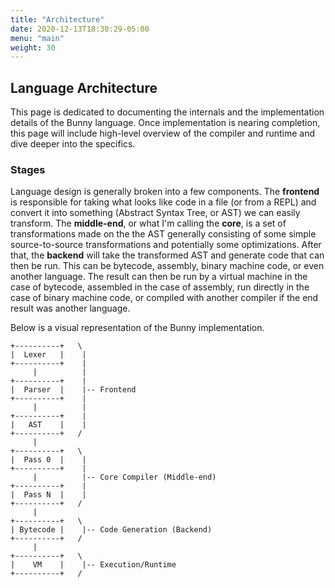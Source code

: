 ```yaml
---
title: "Architecture"
date: 2020-12-13T18:30:29-05:00
menu: "main"
weight: 30
---
```


## Language Architecture

This page is dedicated to documenting the internals and the implementation details of the Bunny language. Once implementation is nearing completion, this page will include high-level overview of the compiler and runtime and dive deeper into the specifics.

### Stages

Language design is generally broken into a few components. The **frontend** is responsible for taking what looks like code in a file (or from a REPL) and convert it into something (Abstract Syntax Tree, or AST) we can easily transform. The **middle-end**, or what I'm calling the **core**, is a set of transformations made on the the AST generally consisting of some simple source-to-source transformations and potentially some optimizations. After that, the **backend** will take the transformed AST and generate code that can then be run. This can be bytecode, assembly, binary machine code, or even another language. The result can then be run by a virtual machine in the case of bytecode, assembled in the case of assembly, run directly in the case of binary machine code, or compiled with another compiler if the end result was another language.

Below is a visual representation of the Bunny implementation.

```
+----------+   \
|  Lexer   |    |
+----------+    |
     |          |
+----------+    |
|  Parser  |    |-- Frontend
+----------+    |
     |          |
+----------+    |
|   AST    |    |
+----------+   /
     |
+----------+   \
|  Pass 0  |    |
+----------+    |
     |          |-- Core Compiler (Middle-end)
+----------+    |
|  Pass N  |    |
+----------+   /
     |
+----------+   \
| Bytecode |    |-- Code Generation (Backend)
+----------+   /
     |
+----------+   \
|    VM    |    |-- Execution/Runtime
+----------+   /
```
